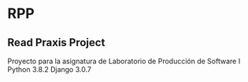 # RPP
## Read Praxis Project
Proyecto para la asignatura de Laboratorio de Producción de Software I
Python 3.8.2
Django 3.0.7
